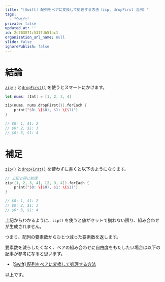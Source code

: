 ```yaml
---
title: "[Swift] 配列をペアに変換して処理する方法（zip, dropFirst 活用）"
tags:
  - "Swift"
private: false
updated_at: ''
id: 2c763871c5317db51ac1
organization_url_name: null
slide: false
ignorePublish: false
---
```


# 結論

[`zip()`](https://developer.apple.com/documentation/swift/1541125-zip) と[`dropFirst()`](https://developer.apple.com/documentation/swift/array/1688675-dropfirst) を使うとスマートにかけます。

```swift
let nums: [Int] = [1, 2, 3, 4]

zip(nums, nums.dropFirst()).forEach {
    print("$0: \($0), $1: \($1)")
}

// $0: 1, $1: 2
// $0: 2, $1: 3
// $0: 3, $1: 4
```

# 補足

[`zip()`](https://developer.apple.com/documentation/swift/1541125-zip) と[`dropFirst()`](https://developer.apple.com/documentation/swift/array/1688675-dropfirst) を使わずに書くと以下のようになります。

```swift
// 上記と同じ処理
zip([1, 2, 3, 4], [2, 3, 4]).forEach {
    print("$0: \($0), $1: \($1)")
}

// $0: 1, $1: 2
// $0: 2, $1: 3
// $0: 3, $1: 4
```

上記からわかるように、`zip()` を使うと値がセットで揃わない限り、組み合わせが生成されません。

つまり、配列の要素数からひとつ減った要素数を返します。

要素数を減らしたくなく、ペアの組み合わせに自由度をもたしたい場合は以下の記事が参考になると思います。

- [[Swift] 配列をペアに変換して処理する方法](https://zenn.dev/ikuraikura/articles/26567893ddbd3e14ee0b) 

以上です。
